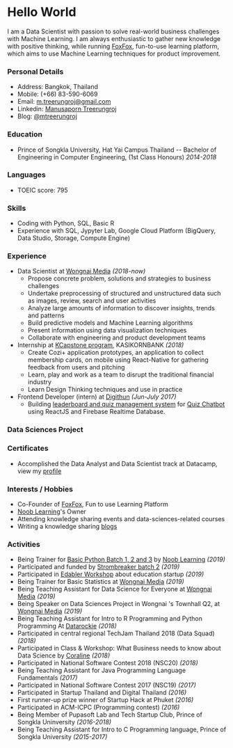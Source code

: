 # Hello World
I am a Data Scientist with passion to solve real-world business challenges with Machine Learning. I am always enthusiastic to gather new knowledge with positive thinking, while running [FoxFox](http://foxfox.io), fun-to-use learning platform, which aims to use Machine Learning techniques for product improvement.

### Personal Details
* Address: Bangkok, Thailand
* Mobile: (+66) 83-590-6069
* Email: m.treerungroj@gmail.com
* Linkedin: [Manusaporn Treerungroj](https://www.linkedin.com/in/mtreerungroj)
* Blog: [@mtreerungroj](https://medium.com/@m.treerungroj)

### Education
* Prince of Songkla University, Hat Yai Campus Thailand -- Bachelor of Engineering in Computer Engineering, (1st Class Honours) *2014-2018*

### Languages
* TOEIC score: 795

### Skills
* Coding with Python, SQL, Basic R
* Experience with SQL, Jypyter Lab, Google Cloud Platform (BigQuery, Data Studio, Storage, Compute Engine)

### Experience
- Data Scientist at [Wongnai Media](https://www.wongnai.com/about) *(2018-now)*
  - Propose concrete problem, solutions and strategies to business challenges
  - Undertake preprocessing of structured and unstructured data such as images, review, search and user activities
  - Analyze large amounts of information to discover insights, trends and patterns
  - Build predictive models and Machine Learning algorithms
  - Present information using data visualization techniques
  - Collaborate with engineering and product development teams
- Internship at [KCapstone program](https://web.facebook.com/kcapstone), KASIKORNBANK *(2018)*
  - Create Cozi+ application prototypes, an application to collect membership cards, on mobile using React-Native for gathering feedback from users and pitching
  - Learn, play and work as a team to disrupt the traditional financial industry
  - Learn Design Thinking techniques and use in practice
- Frontend Developer (intern) at [Digithun](https://github.com/digithun/ddt) *(Jun-July 2017)*
  - Building [leaderboard and quiz management system](https://quizchatbot-ce222.firebaseapp.com/) for [Quiz Chatbot](https://facebook.com/QuizChatbot-122419575009686) using ReactJS and Firebase Realtime Database.

### Data Sciences Project

### Certificates
* Accomplished the Data Analyst and Data Scientist track at Datacamp, view my [profile](https://datacamp.com/profile/mtreerungroj)

### Interests / Hobbies
* Co-Founder of [FoxFox](http://foxfox.io), Fun to use Learning Platform
* [Noob Learning](https://web.facebook.com/nooblearning)'s Owner
* Attending knowledge sharing events and data-sciences-related courses
* Writing a knowledge sharing [blogs](https://medium.com/@m.treerungroj)

### Activities
* Being Trainer for [Basic Python Batch 1, 2 and 3](https://web.facebook.com/events/510948563005126/) by [Noob Learning](https://web.facebook.com/nooblearning) *(2019)*
* Participated and funded by [Strombreaker batch 2](https://www.disruptignite.com/accelerator/edtech-accelerator) *(2019)*
* Participated in [Edabler Workshop](https://www.edabler.com/) about education startup *(2019)*
* Being Trainer for Basic Statistics at [Wongnai Media](https://www.wongnai.com/about) *(2019)*
* Being Teaching Assistant for Data Science for Everyone at [Wongnai Media](https://www.wongnai.com/about) *(2019)*
* Being Speaker on Data Sciences Project in Wongnai 's Townhall Q2, at [Wongnai Media](https://www.wongnai.com/about) *(2019)*
* Being Teaching Assistant for Intro to R Programming and Python Programming At [Datarockie](https://datarockie.com/) *(2018)*
* Participated in central regional TechJam Thailand 2018 (Data Squad) *(2018)*
* Participated in Class & Workshop: What Business needs to know about Data Science by [Coraline](https://www.coraline.co.th/) *(2018)*
* Participated in National Software Contest 2018 (NSC20) *(2018)*
* Being Teaching Assistant for Java Programming Language Fundamentals *(2017)*
* Participated in National Software Contest 2017 (NSC19) *(2017)*
* Participated in Startup Thailand and Digital Thailand *(2016)*
* First runner-up prize winner of Startup Hack at Phuket *(2016)*
* Participated in ACM-ICPC (Programming contest) *(2016)*
* Being Member of Pupasoft Lab and Tech Startup Club, Prince of Songkla Uninversity *(2016-2018)*
* Being Teaching Assistant for Intro to C Programming language, Prince of Songkla University *(2015-2017)*
